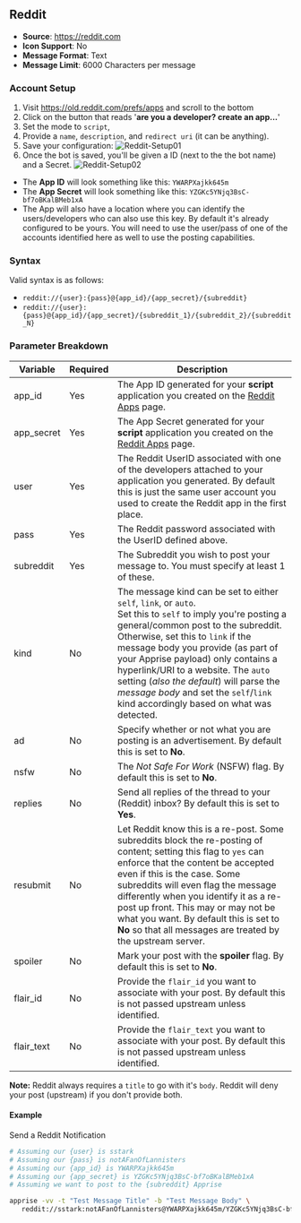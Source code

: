 ## Reddit
* **Source**: https://reddit.com
* **Icon Support**: No
* **Message Format**: Text
* **Message Limit**: 6000 Characters per message

### Account Setup
1. Visit https://old.reddit.com/prefs/apps and scroll to the bottom
1. Click on the button that reads '**are you a developer? create an app...**'
1. Set the mode to `script`,
1. Provide a `name`, `description`,  and `redirect uri` (it can be anything).
1. Save your configuration:
   ![Reddit-Setup01](https://user-images.githubusercontent.com/850374/109997361-20372180-7cde-11eb-868d-e5e46bb41873.png)
1. Once the bot is saved, you'll be given a ID (next to the the bot name) and a Secret.
   ![Reddit-Setup02](https://user-images.githubusercontent.com/850374/109997391-262d0280-7cde-11eb-8681-067c0e00d4ab.png)

- The **App ID** will look something like this: `YWARPXajkk645m`
- The **App Secret** will look something like this: `YZGKc5YNjq3BsC-bf7oBKalBMeb1xA`
- The App will also have a location where you can identify the users/developers who can also use this key.  By default it's already configured to be yours.  You will need to use the user/pass of one of the accounts identified here as well to use the posting capabilities.

### Syntax
Valid syntax is as follows:
- `reddit://{user}:{pass}@{app_id}/{app_secret}/{subreddit}`
- `reddit://{user}:{pass}@{app_id}/{app_secret}/{subreddit_1}/{subreddit_2}/{subreddit_N}`

### Parameter Breakdown
| Variable        | Required | Description
| --------------- | -------- | -----------
| app_id          | Yes      | The App ID generated for your **script** application you created on the [Reddit Apps](https://old.reddit.com/prefs/apps) page.
| app_secret      | Yes      | The App Secret generated for your **script** application you created on the [Reddit Apps](https://old.reddit.com/prefs/apps) page.
| user            | Yes      | The Reddit UserID associated with one of the developers attached to your application you generated. By default this is just the same user account you used to create the Reddit app in the first place.
| pass            | Yes      | The Reddit password associated with the UserID defined above.
| subreddit       | Yes      | The Subreddit you wish to post your message to. You must specify at least 1 of these.
| kind            | No       | The message kind can be set to either `self`, `link`, or `auto`.<br/>Set this to `self` to imply you're posting a general/common post to the subreddit. Otherwise, set this to `link` if the message body you provide (as part of your Apprise payload) only contains a hyperlink/URI to a website.  The `auto` setting (_also the default_) will parse the _message body_ and set the `self`/`link` kind accordingly based on what was detected.
| ad              | No       | Specify whether or not what you are posting is an advertisement.  By default this is set to **No**.
| nsfw            | No       | The *Not Safe For Work* (NSFW) flag.  By default this is set to **No**.
| replies         | No       | Send all replies of the thread to your (Reddit) inbox?  By default this is set to **Yes**.
| resubmit        | No       | Let Reddit know this is a re-post. Some subreddits block the re-posting of content; setting this flag to `yes` can enforce that the content be accepted even if this is the case. Some subreddits will even flag the message differently when you identify it as a re-post up front.  This may or may not be what you want. By default this is set to **No** so that all messages are treated by the upstream server.
| spoiler         | No       | Mark your post with the **spoiler** flag. By default this is set to **No**.
| flair_id        | No       | Provide the `flair_id` you want to associate with your post. By default this is not passed upstream unless identified.
| flair_text      | No       | Provide the `flair_text` you want to associate with your post. By default this is not passed upstream unless identified.

**Note:** Reddit always requires a `title` to go with it's `body`.  Reddit will deny your post (upstream) if you don't provide both.

#### Example
Send a Reddit Notification
```bash
# Assuming our {user} is sstark
# Assuming our {pass} is notAFanOfLannisters
# Assuming our {app_id} is YWARPXajkk645m
# Assuming our {app_secret} is YZGKc5YNjq3BsC-bf7oBKalBMeb1xA
# Assuming we want to post to the {subreddit} Apprise

apprise -vv -t "Test Message Title" -b "Test Message Body" \
   reddit://sstark:notAFanOfLannisters@YWARPXajkk645m/YZGKc5YNjq3BsC-bf7oBKalBMeb1xA/Apprise
```